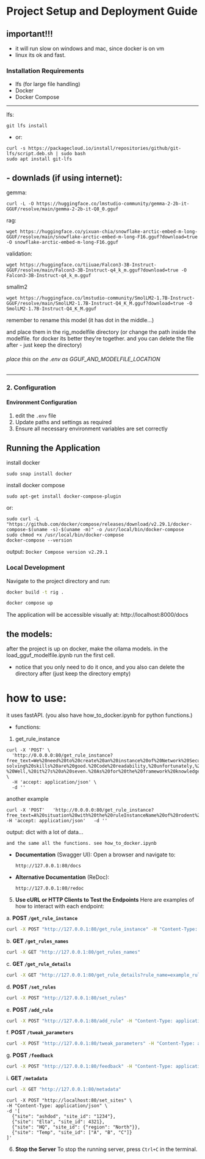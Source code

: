 
# Project Setup and Deployment Guide

## important!!!
- it will run slow on windows and mac, since docker is on vm
- linux its ok and fast.

### Installation Requirements
- lfs (for large file handling)
- Docker
- Docker Compose


-------------
lfs:
```angular2html
git lfs install
```
- or:
```angular2html
curl -s https://packagecloud.io/install/repositories/github/git-lfs/script.deb.sh | sudo bash
sudo apt install git-lfs
```

## - downlads (if using internet):
gemma:
```
curl -L -O https://huggingface.co/lmstudio-community/gemma-2-2b-it-GGUF/resolve/main/gemma-2-2b-it-Q8_0.gguf
```
rag:
```
wget https://huggingface.co/yixuan-chia/snowflake-arctic-embed-m-long-GGUF/resolve/main/snowflake-arctic-embed-m-long-F16.gguf?download=true -O snowflake-arctic-embed-m-long-F16.gguf
```

validation:
```
wget https://huggingface.co/tiiuae/Falcon3-3B-Instruct-GGUF/resolve/main/Falcon3-3B-Instruct-q4_k_m.gguf?download=true -O Falcon3-3B-Instruct-q4_k_m.gguf
```

smallm2
```
wget https://huggingface.co/lmstudio-community/SmolLM2-1.7B-Instruct-GGUF/resolve/main/SmolLM2-1.7B-Instruct-Q4_K_M.gguf?download=true -O SmolLM2-1.7B-Instruct-Q4_K_M.gguf
```
remember to rename this model (it has dot in the middle...)

and place them in the rig_modelfile directory (or change the path inside the modelfile. for docker its better they're together. and you can delete the file after - just keep the directory) 


###### place this on the .env as GGUF_AND_MODELFILE_LOCATION

----------------
### 2. Configuration

#### Environment Configuration
1. edit the `.env` file
2. Update paths and settings as required
3. Ensure all necessary environment variables are set correctly

## Running the Application

install docker
```
sudo snap install docker  
```

install docker compose
```
sudo apt-get install docker-compose-plugin
```
or:
```angular2html
sudo curl -L "https://github.com/docker/compose/releases/download/v2.29.1/docker-compose-$(uname -s)-$(uname -m)" -o /usr/local/bin/docker-compose
sudo chmod +x /usr/local/bin/docker-compose
docker-compose --version
```
output: ```Docker Compose version v2.29.1```
### Local Development
Navigate to the project directory and run:

```bash
docker build -t rig .
```
```bash
docker compose up
```

The application will be accessible visually at: http://localhost:8000/docs


## the models:
after the project is up on docker, 
make the ollama models. 
in the load_gguf_modelfile.ipynb run the first cell.
- notice that you only need to do it once, and you also can delete the directory after (just keep the directory empty) 

# how to use:
it uses fastAPI.
(you also have how_to_docker.ipynb for python functions.)
- functions:
1. get_rule_instance
```
curl -X 'POST' \
  'http://0.0.0.0:80/get_rule_instance?free_text=We%20need%20to%20create%20an%20instance%20of%20Network%20Security%20Breach.%20The%20issue%20pertains%20to%20a%20network%20security%20breach.%20The%20coding%20efficiency%20is%20merely%20average%20and%20the%20problem-solving%20skills%20are%20good.%20Code%20readability,%20unfortunately,%20is%20poor.%20However,%20the%20team%20collaboration%20skills%20are%20excellent.%20The%20debugging%20expertise%20can%20be%20rated%20as%20high.%20The%20severity%20of%20this%20event?%20Well,%20it%27s%20a%20seven.%20As%20for%20the%20framework%20knowledge,%20it%27s...%20well,%20let%27s%20leave%20it%20blank%20for%20now.' \
  -H 'accept: application/json' \
  -d ''
```
another example
```
curl -X 'POST'   'http://0.0.0.0:80/get_rule_instance?free_text=A%20situation%20with%20the%20ruleInstanceName%20of%20rodent%20examination%20delta%20needs%20to%20be%20investigated.%20We%27re%20dealing%20with%20a%20severity%20level%20of%20one.%20The%20tail%20bushiness%20is%20bristly,%20and%20um,%20the%20hunting%20stealth%20is%20low.%20However,%20there%27s%20no%20information%20on%20den%20construction,%20let%27s%20just%20say%20it%27s%20null.%20The%20howling%20pitch%20is%20two,%20and%20the%20nocturnal%20habits%20are%20very%20active.%20The%20prey%20diversity%20is%20four,%20and%20the%20speed%20bursts%20are%20something%20like%20fifteen.'   -H 'accept: application/json'   -d ''
```
output:
dict with a lot of data...

```
and the same all the functions. see how_to_docker.ipynb
```



- **Documentation** (Swagger UI):
  Open a browser and navigate to:
  ```
  http://127.0.0.1:80/docs
  ```

- **Alternative Documentation** (ReDoc):
  ```
  http://127.0.0.1:80/redoc
  ```

5. **Use cURL or HTTP Clients to Test the Endpoints**
Here are examples of how to interact with each endpoint:

a. **POST `/get_rule_instance`**
```bash
curl -X POST "http://127.0.0.1:80/get_rule_instance" -H "Content-Type: application/json" -d '{"free_text": "example free text"}'
```

b. **GET `/get_rules_names`**
```bash
curl -X GET "http://127.0.0.1:80/get_rules_names"
```

c. **GET `/get_rule_details`**
```bash
curl -X GET "http://127.0.0.1:80/get_rule_details?rule_name=example_rule_name"
```

d. **POST `/set_rules`**
```bash
curl -X POST "http://127.0.0.1:80/set_rules"
```

e. **POST `/add_rule`**
```bash
curl -X POST "http://127.0.0.1:80/add_rule" -H "Content-Type: application/json" -d '{"json_file_name": "rule.json"}'
```

f. **POST `/tweak_parameters`**
```bash
curl -X POST "http://127.0.0.1:80/tweak_parameters" -H "Content-Type: application/json" -d '{"classification_threshold": 0.9, "classification_temperature": 0.7}'
```

g. **POST `/feedback`**
```bash
curl -X POST "http://127.0.0.1:80/feedback" -H "Content-Type: application/json" -d '{"rig_response": {"query": "example query"}, "good": true}'
```

i. **GET `/metadata`**
```bash
curl -X GET "http://127.0.0.1:80/metadata"
```

```
curl -X POST "http://localhost:80/set_sites" \ 
-H "Content-Type: application/json" \
-d '[
  {"site": "ashdod", "site_id": "1234"},
  {"site": "Elta", "site_id": 4321},
  {"site": "HQ", "site_id": {"region": "North"}},
  {"site": "Temp", "site_id": ["A", "B", "C"]}
]'
```



6. **Stop the Server**
To stop the running server, press `Ctrl+C` in the terminal.
